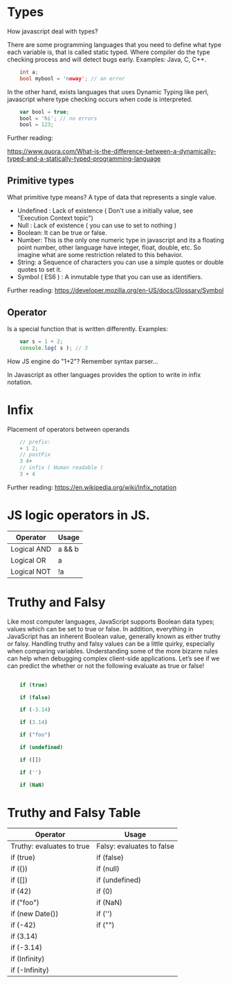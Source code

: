 # Types

How javascript deal with types? 

There are some programming languages that you need to define what type each variable is, that is called static typed. Where compiler do the type checking process and will detect bugs early. Examples: Java, C, C++.

```C
	int a;
	bool mybool = 'noway'; // an error
```

In the other hand, exists languages that uses Dynamic Typing like  perl, javascript where type checking occurs when code is interpreted.

```javascript
	var bool = true;
	bool = 'hi'; // no errors
	bool = 123;
```

Further reading:

https://www.quora.com/What-is-the-difference-between-a-dynamically-typed-and-a-statically-typed-programming-language


## Primitive types
What primitive type means?
A type of data that represents a single value.

- Undefined : Lack of existence ( Don't use a initially value, see "Execution Context topic")
- Null : Lack of existence ( you can use to set to nothing )
- Boolean: It can be true or false.
- Number: This is the only one numeric type in javascript and its a floating point number, other language have integer, float, double, etc. So imagine what are some restriction related to this behavior.
- String:  a Sequence of characters you can use a simple quotes or double quotes to set it.
- Symbol ( ES6 ) : A inmutable type that you can use as identifiers.

Further reading:
https://developer.mozilla.org/en-US/docs/Glossary/Symbol

## Operator
Is a special function that is written differently.
Examples:
```javascript
	var s = 1 + 2;
	console.log( s ); // 3
```

How JS engine do "1+2"?
Remember syntax parser...

In Javascript as other languages provides the option to write in infix notation.

# Infix
Placement of operators between operands 

```javascript
	// prefix:
	+ 1 2;
	// postFix
	3 4+
	// infix ( Human readable )
	3 + 4 
```

Further reading:
https://en.wikipedia.org/wiki/Infix_notation

# JS logic operators in JS.

|  Operator     | Usage		    |
| ------------- | ------------- |
| Logical AND  	| a  && b       |
| Logical OR	| a  || b       |
| Logical NOT   | !a            |

# Truthy and Falsy

 Like most computer languages, JavaScript supports Boolean data types; values which can be set to true or false. In addition, everything in JavaScript has an inherent Boolean value, generally known as either truthy or falsy. Handling truthy and falsy values can be a little quirky, especially when comparing variables. Understanding some of the more bizarre rules can help when debugging complex client-side applications. Let’s see if we can predict the whether or not the following evaluate as true or false!

```javascript
	
	if (true)

	if (false)

	if (-3.14)

	if (3.14)

	if ("foo")

	if (undefined)

	if ([])

	if ('')

	if (NaN)

```

# Truthy and Falsy Table

|  Operator     | Usage		    |
| ------------- | ------------- |
| Truthy: evaluates to true 	| Falsy: evaluates to false      |
| if (true) | if (false) |
| if ({}) | if (null) |
| if ([]) | if (undefined) |
| if (42) | if (0) |
| if ("foo") | if (NaN) |
| if (new Date()) | if ('') |
| if (-42) | if ("") |
| if (3.14) | |
| if (-3.14) | |
| if (Infinity) | |
| if (-Infinity) | |
